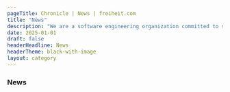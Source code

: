```yaml
---
pageTitle: Chronicle | News | freiheit.com
title: "News"
description: "We are a software engineering organization committed to sharing our knowledge. Here, we showcase articles, case studies and insights on our way of working."
date: 2025-01-01
draft: false
headerHeadline: News
headerTheme: black-with-image
layout: category
---
```


### News
